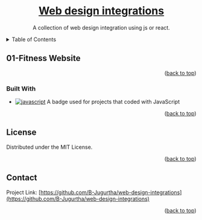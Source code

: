 <div id="top"></div>
<!-- PROJECT LOGO -->
<br />
<div align="center">
  <a href="https://github.com/B-Jugurtha/web-design-integrations">
<h1 align="center">Web design integrations</h1>
  </a>

  <p align="center">
    A collection of web design integration using js or react.</p>
</div>

<!-- TABLE OF CONTENTS -->
<details>
  <summary>Table of Contents</summary>
  <ol>
    <a href="#01-fitness-website">01-Fitness website - Javascript</a>
  </ol>
</details>

<!-- ABOUT THE PROJECT -->

## 01-Fitness Website

<!-- [![Product Name Screen Shot][product-screenshot]](https://example.com) -->

<p align="right">(<a href="#top">back to top</a>)</p>

### Built With

-  [![javascript](./src/javascript.svg)](https://badges.aleen42.com/src/javascript.svg) A badge used for projects that coded with JavaScript

<p align="right">(<a href="#top">back to top</a>)</p>

## License

Distributed under the MIT License.

<p align="right">(<a href="#top">back to top</a>)</p>

<!-- CONTACT -->

## Contact

<!-- Your Name - [@twitter_handle](https://twitter.com/twitter_handle) - email@email_client.com -->

Project Link: [https://github.com/B-Jugurtha/web-design-integrations](https://github.com/B-Jugurtha/web-design-integrations)

<p align="right">(<a href="#top">back to top</a>)</p>
